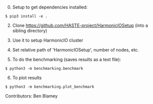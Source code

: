 0. Setup to get dependencies installed:
 ```
 $ pip3 install -e . 
 ```

2. Clone https://github.com/HASTE-project/HarmonicIOSetup
(into a sibling directory)

3. Use it to setup HarmonicIO cluster

4. Set relative path of 'HarmonicIOSetup', number of nodes, etc.

5. To do the benchmarking (saves results as a text file):
```
$ python3 -m benchmarking.benchmark
```

6. To plot results
```
$ python3 -m benchmarking.plot_benchmark
```

Contributors: Ben Blamey